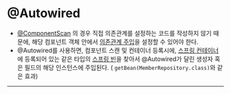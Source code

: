 # @Autowired

- [@ComponentScan](@ComponentScan.md) 의 경우 직접 의존관계를 설정하는 코드를 작성하지 않기 때문에, 해당 컴포넌트 객체 안에서 [의존관계 주입](../CS/디자인%20패턴/의존관계%20주입.md)을 설정할 수 있어야 한다.
- @Autowired를 사용하면, 컴포넌트 스캔 및 컨테이너 등록시에, [스프링 컨테이너](스프링%20컨테이너.md)에 등록되어 있는 같은 타입의 [스프링 빈](../스프링%20빈.md)을 찾아서 @Autowired가  달린 생성자 혹은 필드의 해당 인스턴스에 주입된다. ( `getBean(MemberRepository.class)`와 같은 효과)





---
